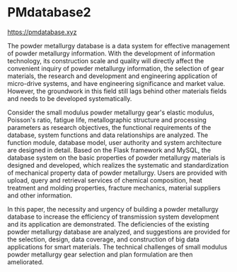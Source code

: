 # PMdatabase2
https://pmdatabase.xyz

The powder metallurgy database is a data system for effective management of powder metallurgy information. With the development of information technology, its construction scale and quality will directly affect the convenient inquiry of powder metallurgy information, the selection of gear materials, the research and development and engineering application of micro-drive systems, and have engineering significance and market value. However, the groundwork in this field still lags behind other materials fields and needs to be developed systematically.

Consider the small modulus powder metallurgy gear's elastic modulus, Poisson's ratio, fatigue life, metallographic structure and processing parameters as research objectives, the functional requirements of the database, system functions and data relationships are analyzed. The function module, database model, user authority and system architecture are designed in detail. Based on the Flask framework and MySQL, the database system on the basic properties of powder metallurgy materials is designed and developed, which realizes the systematic and standardization of mechanical property data of powder metallurgy. Users are provided with upload, query and retrieval services of chemical composition, heat treatment and molding properties, fracture mechanics, material suppliers and other information.

In this paper, the necessity and urgency of building a powder metallurgy database to increase the efficiency of transmission system development and its application are demonstrated. The deficiencies of the existing powder metallurgy database are analyzed, and suggestions are provided for the selection, design, data coverage, and construction of big data applications for smart materials. The technical challenges of small modulus powder metallurgy gear selection and plan formulation are then ameliorated.
